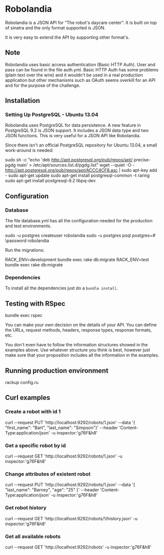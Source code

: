 # Robolandia

Robolandia is a JSON API for "The robot's daycare center". It is built on top of sinatra and the only format supported is JSON.

It is very easy to extend the API by supporting other format's.

## Note

Robolandia uses basic access authentication (Basic HTTP Auth). User and pass can be found in the file auth.yml.
Basic HTTP Auth has some problems (plain text over the wire) and it wouldn't be used in a real production application but other mechanisms such as OAuth seems overkill for an API and for the purpose of the challenge.

## Installation

### Setting Up PostgreSQL - Ubuntu 13.04

Robolandia uses PostgreSQL for data persistence. A new feature in PostgreSQL 9.2 is JSON support. It includes a JSON data type and two JSON functions. This is very useful for a JSON API like Robolandia.

Since there isn't an official PostgreSQL repository for Ubuntu 13.04, a small work-around is needed:

sudo sh -c "echo 'deb http://apt.postgresql.org/pub/repos/apt/ precise-pgdg main' > /etc/apt/sources.list.d/pgdg.list"
wget --quiet -O - http://apt.postgresql.org/pub/repos/apt/ACCC4CF8.asc | sudo apt-key add -
sudo apt-get update
sudo apt-get install postgresql-common -t raring
sudo apt-get install postgresql-9.2 libpq-dev

## Configuration

### Database

The file database.yml has all the configuration needed for the production and test environments. 

sudo -u postgres createuser robolandia
sudo -u postgres psql
postgres=# \password robolandia

Run the migrations:

RACK_ENV=development bundle exec rake db:migrate
RACK_ENV=test bundle exec rake db:migrate

### Dependencies

To install all the dependencies just do a `bundle install`.

## Testing with RSpec

bundle exec rspec

You can make your own decision on the details of your API. You can define the URLs, request methods, headers, response types, response formats, etc.

You don't even have to follow the information structures showed in the examples above. Use whatever structure you think is best, however just make sure that your proposition includes all the information in the examples.

## Running production environment

rackup config.ru

## Curl examples

### Create a robot with id 1

curl --request PUT 'http://localhost:9292/robots/1.json' --data '{ "first_name": "Bart", "last_name": "Simpson"}' --header 'Content-Type:application/json' -u inspector:'g76F&h8'

### Get a specific robot by id 

curl --request GET 'http://localhost:9292/robots/1.json' -u inspector:'g76F&h8'

### Change attributes of existent robot 

curl --request PUT 'http://localhost:9292/robots/1.json' --data '{ "last_name": "Barney", "age": "25" }' --header 'Content-Type:application/json' -u inspector:'g76F&h8'

### Get robot history

curl --request GET 'http://localhost:9292/robots/1/history.json' -u inspector:'g76F&h8'

### Get all available robots

curl --request GET 'http://localhost:9292/robots' -u inspector:'g76F&h8'


